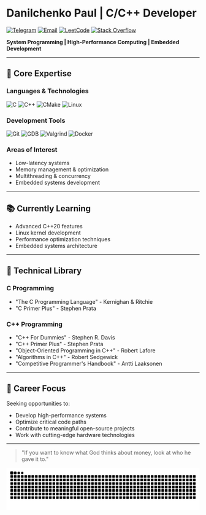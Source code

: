 # Danilchenko Paul | С/С++ Developer 

[![Telegram](https://img.shields.io/badge/Telegram-26A5E4?style=for-the-badge&logo=telegram&logoColor=white)](https://t.me/Paul_von_Daniels)
[![Email](https://img.shields.io/badge/Email-333333?style=for-the-badge&logo=gmail&logoColor=white)](mailto:www.facemash@gmail.com)
[![LeetCode](https://img.shields.io/badge/LeetCode-FFA116?style=for-the-badge&logo=leetcode&logoColor=black)](https://leetcode.com/problemset/)
[![Stack Overflow](https://img.shields.io/badge/Stack_Overflow-FE7A16?style=for-the-badge&logo=stack-overflow&logoColor=white)](https://ru.stackoverflow.com/users/713493/lorraineboza-wilelkwile)

**System Programming | High-Performance Computing | Embedded Development**

---

## 🔧 Core Expertise

### Languages & Technologies
![C](https://img.shields.io/badge/C-00599C?style=for-the-badge&logo=c&logoColor=white)
![C++](https://img.shields.io/badge/C++-00599C?style=for-the-badge&logo=c%2B%2B&logoColor=white)
![CMake](https://img.shields.io/badge/CMake-064F8C?style=for-the-badge&logo=cmake&logoColor=white)
![Linux](https://img.shields.io/badge/Linux-FCC624?style=for-the-badge&logo=linux&logoColor=black)

### Development Tools
![Git](https://img.shields.io/badge/Git-F05032?style=for-the-badge&logo=git&logoColor=white)
![GDB](https://img.shields.io/badge/GDB-4B8BBE?style=for-the-badge&logo=gnu&logoColor=white)
![Valgrind](https://img.shields.io/badge/Valgrind-4B8BBE?style=for-the-badge)
![Docker](https://img.shields.io/badge/Docker-2496ED?style=for-the-badge&logo=docker&logoColor=white)

### Areas of Interest
- Low-latency systems
- Memory management & optimization
- Multithreading & concurrency
- Embedded systems development

---

## 📚 Currently Learning
- Advanced C++20 features
- Linux kernel development
- Performance optimization techniques
- Embedded systems architecture

---

## 📖 Technical Library

### C Programming
- "The C Programming Language" - Kernighan & Ritchie
- "C Primer Plus" - Stephen Prata

### C++ Programming
- "C++ For Dummies" - Stephen R. Davis
- "C++ Primer Plus" - Stephen Prata
- "Object-Oriented Programming in C++" - Robert Lafore
- "Algorithms in C++" - Robert Sedgewick
- "Competitive Programmer's Handbook" - Antti Laaksonen

---

## 🎯 Career Focus

Seeking opportunities to:
- Develop high-performance systems
- Optimize critical code paths
- Contribute to meaningful open-source projects
- Work with cutting-edge hardware technologies

---

> "If you want to know what God thinks about money, look at who he gave it to."

![Snake animation](https://github.com/s-shemmee/s-shemmee/blob/output/github-contribution-grid-snake-dark.svg)
